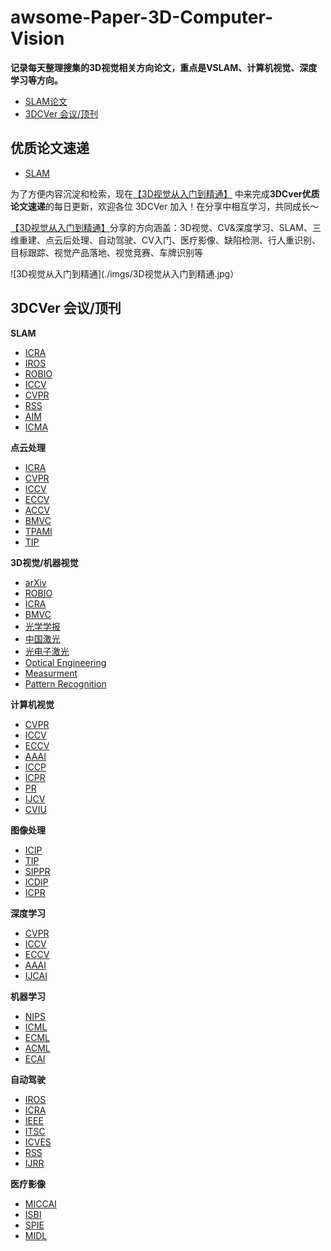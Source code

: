 # awsome-Paper-3D-Computer-Vision
**记录每天整理搜集的3D视觉相关方向论文，重点是VSLAM、计算机视觉、深度学习等方向。**

- [SLAM论文](#SLAM_Paper)
- [3DCVer 会议/顶刊](#TopSurvey)


<a name="SLAM_Paper"></a>

## 优质论文速递

- [SLAM](SLAM-Paper.md)


为了方便内容沉淀和检索，现在[【3D视觉从入门到精通】](https://wx.zsxq.com/dweb2/index/group/825412441552) 中来完成**3DCver优质论文速递**的每日更新，欢迎各位 3DCVer 加入！在分享中相互学习，共同成长～

[【3D视觉从入门到精通】](https://wx.zsxq.com/dweb2/index/group/825412441552)分享的方向涵盖：3D视觉、CV&深度学习、SLAM、三维重建、点云后处理、自动驾驶、CV入门、医疗影像、缺陷检测、行人重识别、目标跟踪、视觉产品落地、视觉竞赛、车牌识别等

 ![3D视觉从入门到精通](./imgs/3D视觉从入门到精通.jpg）

 
<a name="TopSurvey"></a>

## 3DCVer 会议/顶刊

**SLAM**
- [ICRA](https://www.ieee-ras.org/conferences-workshops/fully-sponsored/icra)
- [IROS](https://www.iros2019.org/)
- [ROBIO](https://www.robio.org/)
- [ICCV](http://iccv2019.thecvf.com/)
- [CVPR](http://cvpr2020.thecvf.com/)
- [RSS](https://roboticsconference.org/)
- [AIM](http://aim2020.org/)
- [ICMA](http://2019.ieee-icma.org/)

**点云处理**

- [ICRA](https://www.ieee-ras.org/conferences-workshops/fully-sponsored/icra)
- [CVPR](http://cvpr2020.thecvf.com/)
- [ICCV](http://iccv2019.thecvf.com/)
- [ECCV](https://eccv2020.eu/)
- [ACCV](http://accv2020.kyoto/)
- [BMVC](https://bmvc2019.org/)
- [TPAMI](https://ieeexplore.ieee.org/xpl/RecentIssue.jsp?punumber=34)
- [TIP](https://ieeexplore.ieee.org/xpl/RecentIssue.jsp?)

**3D视觉/机器视觉**
- [arXiv](https://arxiv.org/)
- [ROBIO](https://www.robio.org/)
- [ICRA](https://www.ieee-ras.org/conferences-workshops/fully-sponsored/icra)
- [BMVC](https://bmvc2019.org)
- [光学学报](http://www.opticsjournal.net/journals/gxxb.htm?action=index)
- [中国激光](http://www.opticsjournal.net/Journals/zgjg.htm)
- [光电子激光](https://wx.zsxq.com/dweb2/index/group)
- [Optical Engineering](https://wx.zsxq.com/dweb2/index/group)
- [Measurment](https://www.journals.elsevier.com/measurement)
- [Pattern Recognition](https://www.journals.elsevier.com/pattern-recognition/)

**计算机视觉**
- [CVPR](http://cvpr2020.thecvf.com/)
- [ICCV](http://iccv2019.thecvf.com/)
- [ECCV](https://eccv2020.eu/)
- [AAAI](http://www.aaai.org/)
- [ICCP](http://www.iccp.ro/iccp2019/)
- [ICPR](https://www.icpr2020.it/)
- [PR](https://www.journals.elsevier.com/pattern-recognition/)
- [IJCV](https://www.springer.com/journal/11263/)
- [CVIU](https://www.journals.elsevier.com/computer-vision-and-image-understanding/)

**图像处理**
- [ICIP](https://2020.ieeeicip.org/)
- [TIP](https://ieeexplore.ieee.org/xpl/RecentIssue.jsp?punumber=83#opennewwindow)
- [SIPPR](http://www.iwsippr.org/)
- [ICDIP](http://www.icdip.org/)
- [ICPR](https://www.icpr2020.it/)

**深度学习**
- [CVPR](http://cvpr2020.thecvf.com/)
- [ICCV](http://iccv2019.thecvf.com/)
- [ECCV](https://eccv2020.eu/)
- [AAAI](http://www.aaai.org/)
- [IJCAI](https://www.ijcai.org/)

**机器学习**
- [NIPS](https://neurips.cc/)
- [ICML](https://icml.cc/)
- [ECML](https://ecmlpkdd2020.net/)
- [ACML](http://www.acml-conf.org/2019/)
- [ECAI](http://ecai2020.eu/)

**自动驾驶**
- [IROS](https://www.iros2019.org/)
- [ICRA](https://www.ieee-ras.org/conferences-workshops/fully-sponsored/icra)
- [IEEE](IV：https://2020.ieee-iv.org/)
- [ITSC](https://www.itsc2019.org/)
- [ICVES](http://www.icves2019.org/)
- [RSS](https://roboticsconference.org/)
- [IJRR](http://www.ijrr.org/)

**医疗影像**
- [MICCAI](http://www.miccai.org/)
- [ISBI](http://2020.biomedicalimaging.org/)
- [SPIE](https://spie.org/?SSO=1)
- [MIDL](https://2020.midl.io/)

